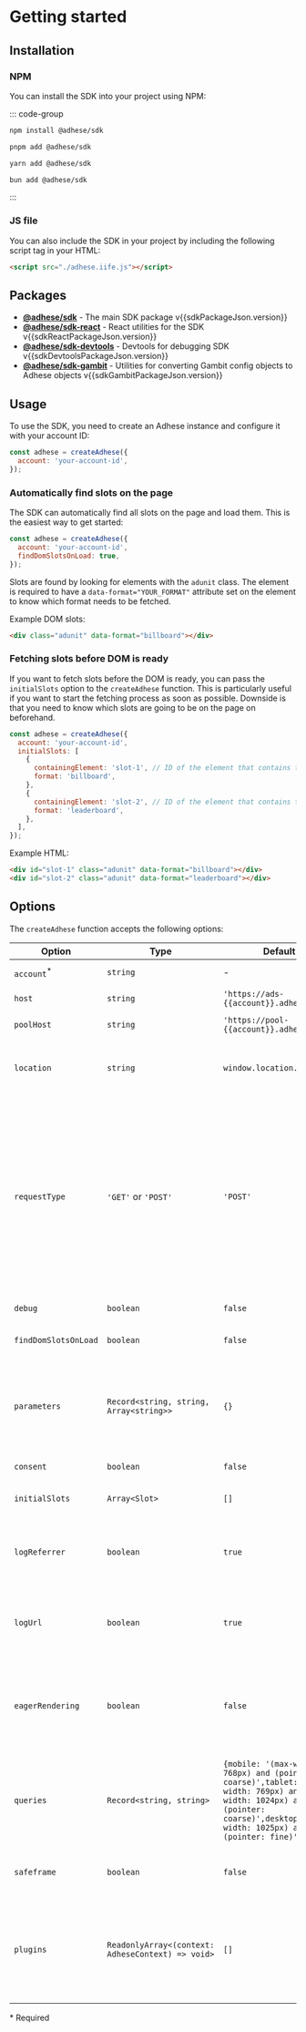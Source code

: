 # Getting started

## Installation

### NPM
You can install the SDK into your project using NPM:

::: code-group
```bash [npm]
npm install @adhese/sdk
```
```bash [pnpm]
pnpm add @adhese/sdk
```
```bash [yarn]
yarn add @adhese/sdk
```
```bash [bun]
bun add @adhese/sdk
```
:::

### JS file
You can also include the SDK in your project by including the following script tag in your HTML:

```html
<script src="./adhese.iife.js"></script>
```

## Packages

<script setup>
import sdkPackageJson from '../../packages/sdk/package.json';
import sdkReactPackageJson from '../../packages/sdk-react/package.json';
import sdkDevtoolsPackageJson from '../../packages/sdk-devtools/package.json';
import sdkGambitPackageJson from '../../packages/sdk-gambit/package.json';

</script>
- [**@adhese/sdk**](https://npmjs.com/package/@adhese/sdk) - The main SDK package <Badge>v{{sdkPackageJson.version}}</Badge>
- [**@adhese/sdk-react**](https://npmjs.com/package/@adhese/sdk-react) - React utilities for the SDK <Badge>v{{sdkReactPackageJson.version}}</Badge>
- [**@adhese/sdk-devtools**](https://npmjs.com/package/@adhese/sdk-devtools) - Devtools for debugging SDK <Badge>v{{sdkDevtoolsPackageJson.version}}</Badge>
- [**@adhese/sdk-gambit**](https://npmjs.com/package/@adhese/sdk-gambit) - Utilities for converting Gambit config objects to Adhese objects <Badge>v{{sdkGambitPackageJson.version}}</Badge>

## Usage
To use the SDK, you need to create an Adhese instance and configure it with your account ID:

```js
const adhese = createAdhese({
  account: 'your-account-id',
});
```

### Automatically find slots on the page
The SDK can automatically find all slots on the page and load them. This is the easiest way to get started:

```js
const adhese = createAdhese({
  account: 'your-account-id',
  findDomSlotsOnLoad: true,
});
```

Slots are found by looking for elements with the `adunit` class. The element is required to have a
`data-format="YOUR_FORMAT"` attribute set on the element to know which format needs to be fetched.

Example DOM slots:
```html
<div class="adunit" data-format="billboard"></div>

```

### Fetching slots before DOM is ready
If you want to fetch slots before the DOM is ready, you can pass the `initialSlots` option to the `createAdhese`
function. This is particularly useful if you want to start the fetching process as soon as possible. Downside is that
you need to know which slots are going to be on the page on beforehand.

```js
const adhese = createAdhese({
  account: 'your-account-id',
  initialSlots: [
    {
      containingElement: 'slot-1', // ID of the element that contains the slot
      format: 'billboard',
    },
    {
      containingElement: 'slot-2', // ID of the element that contains the slot
      format: 'leaderboard',
    },
  ],
});
```

Example HTML:
```html
<div id="slot-1" class="adunit" data-format="billboard"></div>
<div id="slot-2" class="adunit" data-format="leaderboard"></div>
```

## Options
The `createAdhese` function accepts the following options:

| Option                | Type                                              | Default                                                                                                                                                                               | Description                                                                                                                                                                                                                                                                                |
|-----------------------|---------------------------------------------------|---------------------------------------------------------------------------------------------------------------------------------------------------------------------------------------|--------------------------------------------------------------------------------------------------------------------------------------------------------------------------------------------------------------------------------------------------------------------------------------------|
| `account`<sup>*</sup> | `string`                                          | -                                                                                                                                                                                     | Your Adhese account ID                                                                                                                                                                                                                                                                     |
| `host`                | `string`                                          | <code>'https://ads-<span v-pre>{{account}}</span>.adhese.com'</code>                                                                                                                  | The Adhese API host                                                                                                                                                                                                                                                                        |
| `poolHost`            | `string`                                          | <code>'https://pool-<span v-pre>{{account}}</span>.adhese.com'</code>                                                                                                                 | The Adhese pool host                                                                                                                                                                                                                                                                       |
| `location`            | `string`                                          | `window.location.pathname`                                                                                                                                                            | The page location. This is used to determine the current page location identifier.                                                                                                                                                                                                         |
| `requestType`         | `'GET'` or `'POST'`                               | `'POST'`                                                                                                                                                                              | The requestAds type to use for the Adhese API requests. This can be either `GET` or `POST`. `POST` is the default and offers the most options. `GET` is more limited as it needs pass its data as search parameters but can be used in environments where `POST` requests are not allowed. |
| `debug`               | `boolean`                                         | `false`                                                                                                                                                                               | Enable debug mode                                                                                                                                                                                                                                                                          |
| `findDomSlotsOnLoad`  | `boolean`                                         | `false`                                                                                                                                                                               | Automatically find slots on the page and load them                                                                                                                                                                                                                                         |
| `parameters`          | ``Record<string, string, Array<string>>``         | `{}`                                                                                                                                                                                  | Additional parameters to send with each request. Make sure that the keys of a parameter only contain `2` characters.                                                                                                                                                                       |
| `consent`             | `boolean`                                         | `false`                                                                                                                                                                               | User consent for tracking                                                                                                                                                                                                                                                                  |
| `initialSlots`        | `Array<Slot>`                                     | `[]`                                                                                                                                                                                  | Slots to fetch before the DOM is ready                                                                                                                                                                                                                                                     |
| `logReferrer`         | `boolean`                                         | `true`                                                                                                                                                                                | Will log the `document.referrer` to the Adhese API in a `BASE64` string with the `re` parameter.                                                                                                                                                                                           |
| `logUrl`              | `boolean`                                         | `true`                                                                                                                                                                                | Will log the `location.href` to the Adhese API in a `BASE64` string with the `ur` parameter.                                                                                                                                                                                               |'
| `eagerRendering`      | `boolean`                                         | `false`                                                                                                                                                                               | Will render the ad as soon as it is fetched. In general it is recommended to keep this `false` for better performance.                                                                                                                                                                     |
| `queries`             | `Record<string, string>`                          | `{mobile: '(max-width: 768px) and (pointer: coarse)',tablet: '(min-width: 769px) and (max-width: 1024px) and (pointer: coarse)',desktop: '(min-width: 1025px) and (pointer: fine)',}` | Will be used to determine the device type and screen size. The matching query key will be passed in the `dt` and `br` parameter.                                                                                                                                                           |
| `safeframe`           | `boolean`                                         | `false`                                                                                                                                                                               | Enable Safeframe rendering. See [Safeframe usage](/safeframe) for details                                                                                                                                                                                                                  |
| `plugins`             | `ReadonlyArray<(context: AdheseContext) => void>` | `[]`                                                                                                                                                                                  | The plugins that are used for the Adhese instance. These plugins are called with the Adhese context and run during the initialization of the Adhese instance.                                                                                                                              |

\* Required
